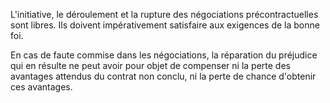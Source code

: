L'initiative, le déroulement et la rupture des négociations précontractuelles sont libres. Ils doivent impérativement satisfaire aux exigences de la bonne foi.


En cas de faute commise dans les négociations, la réparation du préjudice qui en résulte ne peut avoir pour objet de compenser ni la perte des avantages attendus du contrat non conclu, ni la perte de chance d'obtenir ces avantages.

